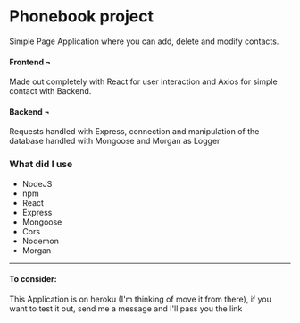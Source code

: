 
# Phonebook project

Simple Page Application where you can add, delete and modify
contacts.

#### Frontend ¬
Made out completely with React for user interaction 
and Axios for simple contact with Backend.

#### Backend ¬
Requests handled with Express, connection and manipulation of
the database handled with Mongoose and Morgan as Logger

### What did I use 
- NodeJS
- npm
- React
- Express
- Mongoose
- Cors 
- Nodemon
- Morgan

___
#### To consider: 

This Application is on heroku (I'm thinking of move it from there),
 if you want to test it out, send me a message and I'll pass you the link
